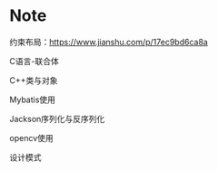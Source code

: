 # Note

约束布局：https://www.jianshu.com/p/17ec9bd6ca8a

C语言-联合体

C++类与对象

Mybatis使用

Jackson序列化与反序列化

opencv使用

设计模式